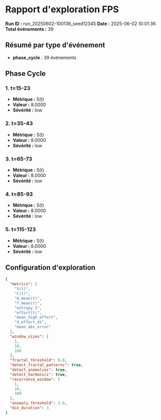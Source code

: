 # Rapport d'exploration FPS

**Run ID :** run_20250602-100136_seed12345
**Date :** 2025-06-02 10:01:36
**Total événements :** 39

## Résumé par type d'événement

- **phase_cycle** : 39 événements

## Phase Cycle

### 1. t=15-23
- **Métrique :** S(t)
- **Valeur :** 8.0000
- **Sévérité :** low

### 2. t=35-43
- **Métrique :** S(t)
- **Valeur :** 8.0000
- **Sévérité :** low

### 3. t=65-73
- **Métrique :** S(t)
- **Valeur :** 8.0000
- **Sévérité :** low

### 4. t=85-93
- **Métrique :** S(t)
- **Valeur :** 8.0000
- **Sévérité :** low

### 5. t=115-123
- **Métrique :** S(t)
- **Valeur :** 8.0000
- **Sévérité :** low

## Configuration d'exploration

```json
{
  "metrics": [
    "S(t)",
    "C(t)",
    "A_mean(t)",
    "f_mean(t)",
    "entropy_S",
    "effort(t)",
    "mean_high_effort",
    "d_effort_dt",
    "mean_abs_error"
  ],
  "window_sizes": [
    1,
    10,
    100
  ],
  "fractal_threshold": 0.8,
  "detect_fractal_patterns": true,
  "detect_anomalies": true,
  "detect_harmonics": true,
  "recurrence_window": [
    1,
    10,
    100
  ],
  "anomaly_threshold": 3.0,
  "min_duration": 3
}
```
